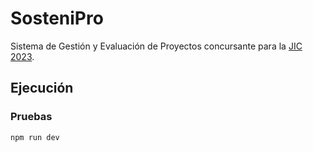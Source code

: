 # SosteniPro

Sistema de Gestión y Evaluación de Proyectos concursante para la [JIC 2023](https://iniciacioncientifica.utp.ac.pa/).

## Ejecución

### Pruebas

```bash
npm run dev
```